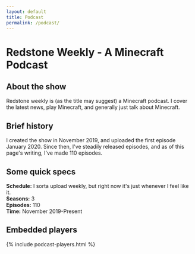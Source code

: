 ```yaml
---
layout: default
title: Podcast
permalink: /podcast/
---
```


# Redstone Weekly - A Minecraft Podcast

## About the show
Redstone weekly is (as the title may suggest) a Minecraft podcast. I cover the latest news, play Minecraft, and generally just talk about Minecraft.

## Brief history
I created the show in November 2019, and uploaded the first episode January 2020. Since then, I've steadily released episodes, and as of this page's writing, I've made 110 episodes.

## Some quick specs
**Schedule:** I sorta upload weekly, but right now it's just whenever I feel like it.  
**Seasons:** 3  
**Episodes:** 110  
**Time:** November 2019-Present  

## Embedded players
{% include podcast-players.html %}